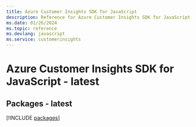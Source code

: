 ```yaml
---
title: Azure Customer Insights SDK for JavaScript
description: Reference for Azure Customer Insights SDK for JavaScript
ms.date: 01/26/2024
ms.topic: reference
ms.devlang: javascript
ms.service: customerinsights
---
```

# Azure Customer Insights SDK for JavaScript - latest
## Packages - latest
[!INCLUDE [packages](customer-insights-index.md)]
